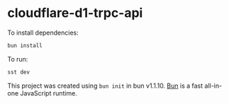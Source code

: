 # cloudflare-d1-trpc-api

To install dependencies:

```bash
bun install
```

To run:

```bash
sst dev
```

This project was created using `bun init` in bun v1.1.10. [Bun](https://bun.sh) is a fast all-in-one JavaScript runtime.
